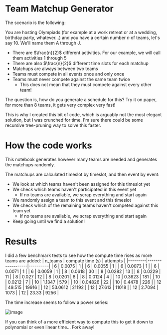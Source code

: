 # Team Matchup Generator

The scenario is the following:

You are hosting Olympiads (for example at a work retreat or at a wedding, birthday party, whatever...) and you have a certain number $n$ of teams, let's say 10. We'll name them A through J.

- There are $\frac{n}{2}$ different activities. For our example, we will call them activities 1 through 5
- There are also $\frac{n}{2}$ different time slots for each matchup
- Matchups are always between two teams
- Teams must compete in all events once and only once
- Teams must never compete against the same team twice
    - This does not mean that they must compete against every other team!

The question is, how do you generate a schedule for this? Try it on paper, for more than 8 teams, it gets very complex very fast!

This is why I created this bit of code, which is arguably not the most elegant solution, but I was crunched for time. I'm sure there could be some recursive tree-pruning way to solve this faster.

# How the code works

This notebook generates however many teams are needed and generates the matchups randomly. 

The matchups are calculated timeslot by timeslot, and then event by event:
 - We look at which teams haven't been assigned for this timeslot yet
 - We check which teams haven't participated in this event yet
     - If no teams are available, we scrap everything and start again
 - We randomly assign a team to this event and this timeslot
 - We check which of the remaining teams haven't competed against this team yet
     - If no teams are available, we scrap everything and start again
 - Keep going until we find a solution!

# Results

I did a few benchmark tests to see how the compute time rises as more teams are added:
| n_teams | compute time (s) | attempts |
|---------|------------------|----------|
|       6 |           0.0075 |        1 |
|       6 |           0.0055 |        1 |
|       6 |           0.0073 |        1 |
|       6 |           0.0071 |        1 |
|       6 |           0.0059 |        1 |
|       8 |           0.0618 |       30 |
|       8 |           0.0282 |       13 |
|       8 |           0.0229 |       11 |
|       8 |            0.027 |       12 |
|       8 |           0.0201 |        8 |
|       8 |           0.0124 |        4 |
|      10 |           0.3623 |      181 |
|      10 |           0.0212 |        7 |
|      10 |           1.1347 |      579 |
|      10 |          0.04826 |       22 |
|      10 |           0.4478 |      226 |
|      12 |           49.515 |    19916 |
|      12 |          53.0612 |    21192 |
|      12 |           27.613 |    11018 |
|      12 |           2.7094 |     1073 |
|      12 |            23.33 |     9256 |

The time increase seems to follow a power series:

![image](https://github.com/bigskapinsky/team-matchup-generator/assets/11352293/6841f501-f82a-47de-b284-a829d7d9c6b6)

If you can think of a more efficient way to compute this to get it down to polynomial or even linear time... Fork away!

